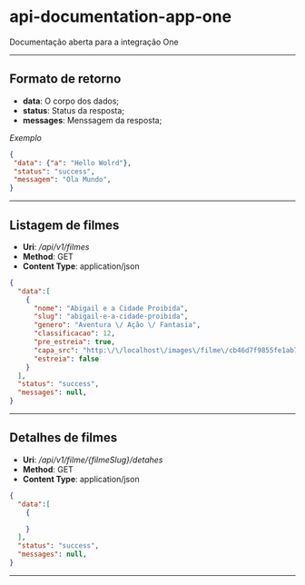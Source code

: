 # api-documentation-app-one
Documentação aberta para a integração One

---
## Formato de retorno

- **data**: O corpo dos dados;
- **status**: Status da resposta;
- **messages**: Menssagem da resposta;

*Exemplo*
```json
{
 "data": {"a": "Hello Wolrd"},
 "status": "success",
 "messagem": "Ola Mundo",
}
```
---
## Listagem de filmes

- **Uri**: */api/v1/filmes*
- **Method**: GET
- **Content Type**: application/json

```json
{
  "data":[
    {
      "nome": "Abigail e a Cidade Proibida",
      "slug": "abigail-e-a-cidade-proibida",
      "genero": "Aventura \/ Ação \/ Fantasia",
      "classificacao": 12,
      "pre_estreia": true,
      "capa_src": "http:\/\/localhost\/images\/filme\/cb46d7f9855fe1ab735d31e1a4aeac32-99b6ed56.jpg",
      "estreia": false
    }
  ],
  "status": "success",
  "messages": null,
}
```
---
## Detalhes de filmes

- **Uri**: */api/v1/filme/{filmeSlug}/detahes*
- **Method**: GET
- **Content Type**: application/json

```json
{
  "data":[
    {

    }
  ],
  "status": "success",
  "messages": null,
}
```
---
